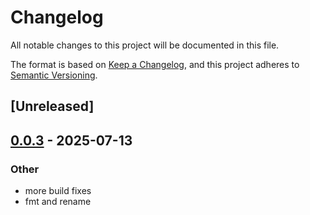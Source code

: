 # Changelog

All notable changes to this project will be documented in this file.

The format is based on [Keep a Changelog](https://keepachangelog.com/en/1.0.0/),
and this project adheres to [Semantic Versioning](https://semver.org/spec/v2.0.0.html).

## [Unreleased]

## [0.0.3](https://github.com/ocasazza/graph_generation_language/releases/tag/ggl_client-v0.0.3) - 2025-07-13

### Other

- more build fixes
- fmt and rename
